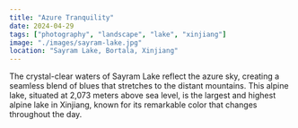 ```yaml
---
title: "Azure Tranquility"
date: 2024-04-29
tags: ["photography", "landscape", "lake", "xinjiang"]
image: "./images/sayram-lake.jpg"
location: "Sayram Lake, Bortala, Xinjiang"
---
```


The crystal-clear waters of Sayram Lake reflect the azure sky, creating a seamless blend of blues that stretches to the distant mountains. This alpine lake, situated at 2,073 meters above sea level, is the largest and highest alpine lake in Xinjiang, known for its remarkable color that changes throughout the day. 